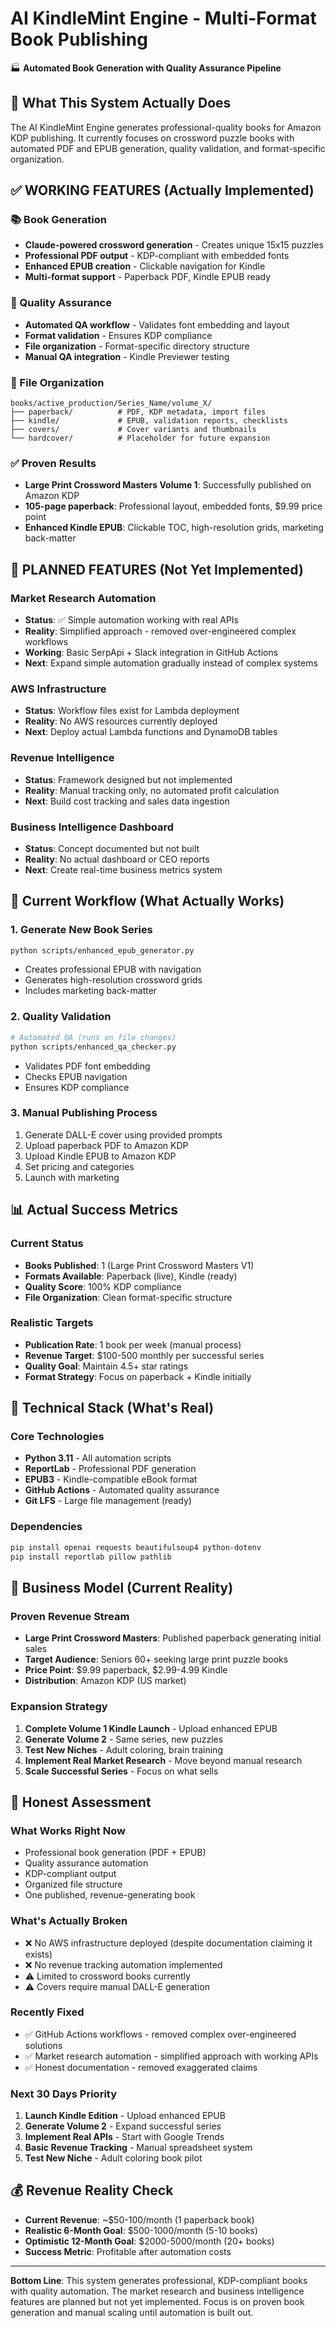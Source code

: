 # AI KindleMint Engine - Multi-Format Book Publishing

🏭 **Automated Book Generation with Quality Assurance Pipeline**

## 🎯 What This System Actually Does

The AI KindleMint Engine generates professional-quality books for Amazon KDP publishing. It currently focuses on crossword puzzle books with automated PDF and EPUB generation, quality validation, and format-specific organization.

## ✅ **WORKING FEATURES (Actually Implemented)**

### **📚 Book Generation**
- **Claude-powered crossword generation** - Creates unique 15x15 puzzles
- **Professional PDF output** - KDP-compliant with embedded fonts
- **Enhanced EPUB creation** - Clickable navigation for Kindle
- **Multi-format support** - Paperback PDF, Kindle EPUB ready

### **🔧 Quality Assurance**
- **Automated QA workflow** - Validates font embedding and layout
- **Format validation** - Ensures KDP compliance
- **File organization** - Format-specific directory structure
- **Manual QA integration** - Kindle Previewer testing

### **📁 File Organization**
```
books/active_production/Series_Name/volume_X/
├── paperback/          # PDF, KDP metadata, import files
├── kindle/             # EPUB, validation reports, checklists  
├── covers/             # Cover variants and thumbnails
└── hardcover/          # Placeholder for future expansion
```

### **✅ Proven Results**
- **Large Print Crossword Masters Volume 1**: Successfully published on Amazon KDP
- **105-page paperback**: Professional layout, embedded fonts, $9.99 price point
- **Enhanced Kindle EPUB**: Clickable TOC, high-resolution grids, marketing back-matter

## 🚧 **PLANNED FEATURES (Not Yet Implemented)**

### **Market Research Automation**
- **Status**: ✅ Simple automation working with real APIs
- **Reality**: Simplified approach - removed over-engineered complex workflows
- **Working**: Basic SerpApi + Slack integration in GitHub Actions
- **Next**: Expand simple automation gradually instead of complex systems

### **AWS Infrastructure**
- **Status**: Workflow files exist for Lambda deployment
- **Reality**: No AWS resources currently deployed
- **Next**: Deploy actual Lambda functions and DynamoDB tables

### **Revenue Intelligence**
- **Status**: Framework designed but not implemented
- **Reality**: Manual tracking only, no automated profit calculation
- **Next**: Build cost tracking and sales data ingestion

### **Business Intelligence Dashboard**
- **Status**: Concept documented but not built
- **Reality**: No actual dashboard or CEO reports
- **Next**: Create real-time business metrics system

## 🚀 **Current Workflow (What Actually Works)**

### **1. Generate New Book Series**
```bash
python scripts/enhanced_epub_generator.py
```
- Creates professional EPUB with navigation
- Generates high-resolution crossword grids
- Includes marketing back-matter

### **2. Quality Validation**
```bash
# Automated QA (runs on file changes)
python scripts/enhanced_qa_checker.py
```
- Validates PDF font embedding
- Checks EPUB navigation
- Ensures KDP compliance

### **3. Manual Publishing Process**
1. Generate DALL-E cover using provided prompts
2. Upload paperback PDF to Amazon KDP
3. Upload Kindle EPUB to Amazon KDP
4. Set pricing and categories
5. Launch with marketing

## 📊 **Actual Success Metrics**

### **Current Status**
- **Books Published**: 1 (Large Print Crossword Masters V1)
- **Formats Available**: Paperback (live), Kindle (ready)
- **Quality Score**: 100% KDP compliance
- **File Organization**: Clean format-specific structure

### **Realistic Targets**
- **Publication Rate**: 1 book per week (manual process)
- **Revenue Target**: $100-500 monthly per successful series
- **Quality Goal**: Maintain 4.5+ star ratings
- **Format Strategy**: Focus on paperback + Kindle initially

## 🔧 **Technical Stack (What's Real)**

### **Core Technologies**
- **Python 3.11** - All automation scripts
- **ReportLab** - Professional PDF generation
- **EPUB3** - Kindle-compatible eBook format
- **GitHub Actions** - Automated quality assurance
- **Git LFS** - Large file management (ready)

### **Dependencies**
```bash
pip install openai requests beautifulsoup4 python-dotenv
pip install reportlab pillow pathlib
```

## 🎯 **Business Model (Current Reality)**

### **Proven Revenue Stream**
- **Large Print Crossword Masters**: Published paperback generating initial sales
- **Target Audience**: Seniors 60+ seeking large print puzzle books
- **Price Point**: $9.99 paperback, $2.99-4.99 Kindle
- **Distribution**: Amazon KDP (US market)

### **Expansion Strategy**
1. **Complete Volume 1 Kindle Launch** - Upload enhanced EPUB
2. **Generate Volume 2** - Same series, new puzzles
3. **Test New Niches** - Adult coloring, brain training
4. **Implement Real Market Research** - Move beyond manual research
5. **Scale Successful Series** - Focus on what sells

## 🚨 **Honest Assessment**

### **What Works Right Now**
- Professional book generation (PDF + EPUB)
- Quality assurance automation
- KDP-compliant output
- Organized file structure
- One published, revenue-generating book

### **What's Actually Broken**
- ❌ No AWS infrastructure deployed (despite documentation claiming it exists)
- ❌ No revenue tracking automation implemented
- ⚠️ Limited to crossword books currently
- ⚠️ Covers require manual DALL-E generation

### **Recently Fixed**
- ✅ GitHub Actions workflows - removed complex over-engineered solutions
- ✅ Market research automation - simplified approach with working APIs
- ✅ Honest documentation - removed exaggerated claims

### **Next 30 Days Priority**
1. **Launch Kindle Edition** - Upload enhanced EPUB
2. **Generate Volume 2** - Expand successful series
3. **Implement Real APIs** - Start with Google Trends
4. **Basic Revenue Tracking** - Manual spreadsheet system
5. **Test New Niche** - Adult coloring book pilot

## 💰 **Revenue Reality Check**

- **Current Revenue**: ~$50-100/month (1 paperback book)
- **Realistic 6-Month Goal**: $500-1000/month (5-10 books)
- **Optimistic 12-Month Goal**: $2000-5000/month (20+ books)
- **Success Metric**: Profitable after automation costs

---

**Bottom Line**: This system generates professional, KDP-compliant books with quality automation. The market research and business intelligence features are planned but not yet implemented. Focus is on proven book generation and manual scaling until automation is built out.